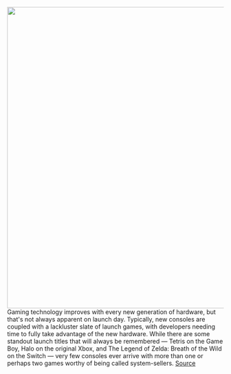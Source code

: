 <img src='https://cdn.vox-cdn.com/thumbor/ugv0_RrV80dfRnqli-Brm9EjJxY=/0x0:2040x1360/1200x675/filters:focal(857x517:1183x843)/cdn.vox-cdn.com/uploads/chorus_image/image/67735845/vpavic_4261_20201023_0084.0.jpg' width='700px' /><br/>
Gaming technology improves with every new generation of hardware, but that's not always apparent on launch day. Typically, new consoles are coupled with a lackluster slate of launch games, with developers needing time to fully take advantage of the new hardware. While there are some standout launch titles that will always be remembered — Tetris on the Game Boy, Halo on the original Xbox, and The Legend of Zelda: Breath of the Wild on the Switch — very few consoles ever arrive with more than one or perhaps two games worthy of being called system-sellers.
<a href='https://www.theverge.com/21538464/ps5-xbox-series-x-launch-games-list-new-release-holiday-2020-2021'> Source <a/>
